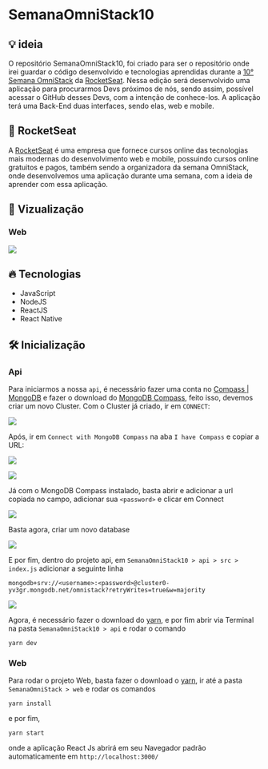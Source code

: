 # SemanaOmniStack10

## 💡 ideia

O repositório SemanaOmniStack10, foi criado para ser o repositório onde irei guardar o código desenvolvido e tecnologias aprendidas durante a [10° Semana OmniStack](https://rocketseat.com.br/week-10/aulas) da [RocketSeat](https://rocketseat.com.br/). Nessa edição será desenvolvido uma aplicação para procurarmos Devs próximos de nós, sendo assim, possível acessar o GitHub desses Devs, com a intenção de conhece-los. A aplicação terá uma Back-End duas interfaces, sendo elas, web e mobile.

## 🚀 RocketSeat

A [RocketSeat](https://rocketseat.com.br/) é uma empresa que fornece cursos online das tecnologias mais modernas do desenvolvimento web e mobile, possuindo cursos online gratuitos e pagos, também sendo a organizadora da semana OmniStack, onde desenvolvemos uma aplicação durante uma semana, com a ideia de aprender com essa aplicação.

## 👀 Vizualização

### Web

![](https://cdn.discordapp.com/attachments/576875163686010911/668592810286514206/OmniStack10WebGIF.gif)

## 🔥 Tecnologias

- JavaScript
- NodeJS
- ReactJS
- React Native  

## 🛠 Inicialização

### Api

Para iniciarmos a nossa ```api```, é necessário fazer uma conta no [Compass | MongoDB](https://www.mongodb.com/download-center/compass) e fazer o download do [MongoDB Compass](https://www.mongodb.com/products/compass), feito isso, devemos criar um novo Cluster. Com o Cluster já criado, ir em ```CONNECT```:

![](https://cdn.discordapp.com/attachments/576875163686010911/668583889790566400/unknown.png)

Após, ir em ```Connect with MongoDB Compass``` na aba ```I have Compass```  e copiar a URL:

![](https://cdn.discordapp.com/attachments/576875163686010911/668584537617334273/unknown.png)

![](https://cdn.discordapp.com/attachments/576875163686010911/668584626310348810/unknown.png)

Já com o MongoDB Compass instalado, basta abrir e adicionar a url copiada no campo, adicionar sua ```<password>``` e clicar em Connect

![](https://cdn.discordapp.com/attachments/576875163686010911/668585181636198423/unknown.png)

Basta agora, criar um novo database

![](https://cdn.discordapp.com/attachments/576875163686010911/668588427125719060/unknown.png)

E por fim, dentro do projeto api, em ```SemanaOmniStack10 > api > src > index.js``` adicionar a seguinte linha

```
mongodb+srv://<username>:<password>@cluster0-yv3gr.mongodb.net/omnistack?retryWrites=true&w=majority
```

![](https://cdn.discordapp.com/attachments/576875163686010911/668589176689524746/unknown.png)

Agora, é necessário fazer o download do [yarn](https://yarnpkg.com/lang/en/), e por fim abrir via Terminal na pasta ```SemanaOmniStack10 > api``` e rodar o comando

```
yarn dev
```

### Web

Para rodar o projeto Web, basta fazer o download o [yarn](https://yarnpkg.com/lang/en/), ir até a pasta ```SemanaOmniStack > web``` e rodar os comandos

```
yarn install
```

e por fim,

```
yarn start
```

onde a aplicação React Js abrirá em seu Navegador padrão automaticamente em ```http://localhost:3000/```
